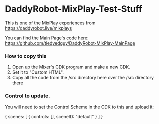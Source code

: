 # DaddyRobot-MixPlay-Test-Stuff

This is one of the MixPlay experiences from https://daddyrobot.live/mixplays

You can find the Main Page's code here: https://github.com/tiedyedguy/DaddyRobot-MixPlay-MainPage

### How to copy this

1. Open up the Mixer's CDK program and make a new CDK.  
2. Set it to "Custom HTML". 
3. Copy all the code from the /src directory here over the /src directory there


### Control to update.

You will need to set the Control Scheme in the CDK to this and upload it:

{
  scenes: [
    {
      controls: [],
      sceneID: "default"
    }
  ]
}
